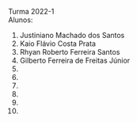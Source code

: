 Turma 2022-1  
Alunos:  
1.  Justiniano Machado dos Santos
2.  Kaio Flávio Costa Prata
3.  Rhyan Roberto Ferreira Santos
4.  Gilberto Ferreira de Freitas Júnior
5.  
6.  
7.  
8.  
9.  
10.  
